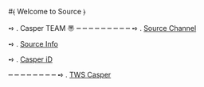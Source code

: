 #⦑ Welcome to Source ⦒ 

➺ . Casper TEAM 〠 
┉ ┉ ┉ ┉ ┉ ┉ ┉ ┉ ┉
➺ . [Source Channel](t.me/Cispar)

➺ . [Source Info ](t.me/Cisparteam)     

➺ . [Casper iD](t.me/Gverr)     
 
 ┉ ┉ ┉ ┉ ┉ ┉ ┉ ┉ 
➺ . [TWS Casper](t.me/Y_8ibot)
